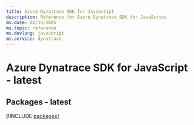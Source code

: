 ```yaml
---
title: Azure Dynatrace SDK for JavaScript
description: Reference for Azure Dynatrace SDK for JavaScript
ms.date: 02/14/2025
ms.topic: reference
ms.devlang: javascript
ms.service: dynatrace
---
```

# Azure Dynatrace SDK for JavaScript - latest
## Packages - latest
[!INCLUDE [packages](dynatrace-index.md)]